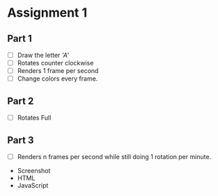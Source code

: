 # Assignment 1 

## Part 1 
  - [ ] Draw the letter *'A'*
  - [ ] Rotates counter clockwise
  - [ ] Renders 1 frame per second
  - [ ] Change colors every frame.

## Part 2 
  - [ ] Rotates Full 

## Part 3 
  - [ ] Renders n frames per second while still doing 1 rotation per minute.

  - Screenshot 
  - HTML
  - JavaScript   
